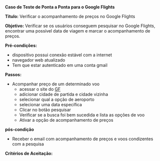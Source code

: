 **Caso de Teste de Ponta a Ponta para o Google Flights**

**Título:** Verificar o acompanhamento de preços no Google Flights

**Objetivo:** Verificar se os usuários conseguem pesquisar no Google Flights, encontrar uma possível data de viagem e marcar o acompanhamento de preços.

**Pré-condições:**
- dispositivo possui conexão estável com a internet
- navegador web atualizado
- Tem que estar autenticado em uma conta gmail

**Passos:**
 
- Acompanhar preço de um determinado voo
    - acessar o site do [GF](https://www.google.com/travel/flights)
    - adicionar cidade de partida e cidade vizinha
    - selecionar qual a opção de aeroporto
    - selecionar uma data específica 
    - Clicar no botão pesquisar
    - Verificar se a busca foi bem sucedida e lista as opções de voo
    - Ativar a opção de acompanhamento de preços

**pós-condição**
- Receber o email com acompanhamento de preços e voos condizentes com a pesquisa

**Critérios de Aceitação:**
